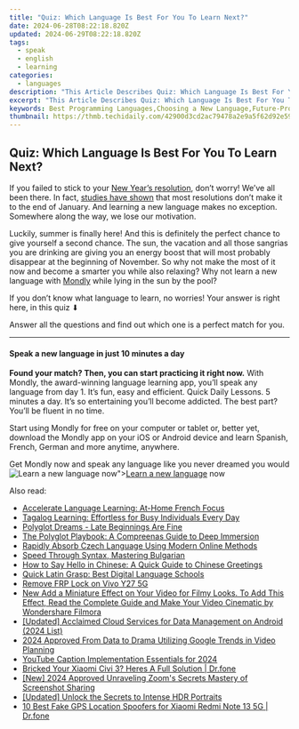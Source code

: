 ```yaml
---
title: "Quiz: Which Language Is Best For You To Learn Next?"
date: 2024-06-28T08:22:18.820Z
updated: 2024-06-29T08:22:18.820Z
tags:
  - speak
  - english
  - learning
categories:
  - languages
description: "This Article Describes Quiz: Which Language Is Best For You To Learn Next?"
excerpt: "This Article Describes Quiz: Which Language Is Best For You To Learn Next?"
keywords: Best Programming Languages,Choosing a New Language,Future-Proof Languages,Language Learning Pathways,Essential Languages for Career Advancement,Beginner's Guide to Language Selection,Language and Technology Trends
thumbnail: https://thmb.techidaily.com/42900d3cd2ac79478a2e9a5f62d92e59b26835c360208046bfffff6e9458bb6e.jpg
---
```


## Quiz: Which Language Is Best For You To Learn Next?

If you failed to stick to your [New Year’s resolution](https://shop.mondly.com/affiliate.php?ACCOUNT=ATISTUDI&AFFILIATE=108875&PATH=https://www.mondly.com?AFFILIATE=108875), don’t worry! We’ve all been there. In fact, [studies have shown](https://well.blogs.nytimes.com/2007/12/31/will-your-resolutions-last-to-february/?%5Fr=0) that most resolutions don’t make it to the end of January. And learning a new language makes no exception. Somewhere along the way, we lose our motivation.

Luckily, summer is finally here! And this is definitely the perfect chance to give yourself a second chance. The sun, the vacation and all those sangrias you are drinking are giving you an energy boost that will most probably disappear at the beginning of November. So why not make the most of it now and become a smarter you while also relaxing? Why not learn a new language with [Mondly](https://app.adjust.io/5ixfg4k?campaign=blog-post-id-2985&fallback=https%3A%2F%2Fapp.mondly.com?avangate%5Fsrc=blog-post-id-2985&redirect%5Fandroid=https%3A%2F%2Fplay.google.com%2Fstore%2Fapps%2Fdetails%3Fid%3Dcom.atistudios.mondly.languages&redirect%5Fios=https%3A%2F%2Fitunes.apple.com%2Fapp%2Fid987873536&redirect%5Fmacos=https%3A%2F%2Fapp.mondly.com?avangate%5Fsrc=blog-post-id-2985) while lying in the sun by the pool?

If you don’t know what language to learn, no worries! Your answer is right here, in this quiz ⬇

Answer all the questions and find out which one is a perfect match for you.

---

#### Speak a new language in just 10 minutes a day

**Found your match? Then, you can start practicing it right now.** With Mondly, the award-winning language learning app, you’ll speak any language from day 1\. It’s fun, easy and efficient. Quick Daily Lessons. 5 minutes a day. It’s so entertaining you’ll become addicted. The best part? You’ll be fluent in no time.

Start using Mondly for free on your computer or tablet or, better yet, download the Mondly app on your iOS or Android device and learn Spanish, French, German and more anytime, anywhere.

Get Mondly now and speak any language like you never dreamed you would ![Learn a new language](https://adjt.mondly.com/5ixfg4k?campaign=blog-post-id-2985&fallback=https%3A%2F%2Fapp.mondly.com%3Futm%5Fmedium%3Dblog%5Fblog-post-id-2985%26utm%5Fsource%3Dblog-post-id-2985&redirect%5Fmacos=https%3A%2F%2Fapp.mondly.com%3Futm%5Fmedium%3Dblog%5Fblog-post-id-2985%26utm%5Fsource%3Dblog-post-id-2985&redirect%5Fandroid=https%3A%2F%2Fplay.google.com%2Fstore%2Fapps%2Fdetails%3Fid%3Dcom.atistudios.mondly.languages%3Futm%5Fmedium%3Dblog%5Fblog-post-id-2985%26utm%5Fsource%3Dblog-post-id-2985&redirect%5Fios=https%3A%2F%2Fapps.apple.com%2Fapp%2Fapple-store%2Fid987873536%3Fpt%3D78954800%26ct%3Dblog-post-id-2985%26mt%3D8 "<a class=") now">[Learn a new language](https://shop.mondly.com/affiliate.php?ACCOUNT=ATISTUDI&AFFILIATE=108875&PATH=https://www.mondly.com?AFFILIATE=108875) now

<ins class="adsbygoogle"
     style="display:block"
     data-ad-format="autorelaxed"
     data-ad-client="ca-pub-7571918770474297"
     data-ad-slot="1223367746"></ins>



<ins class="adsbygoogle"
     style="display:block"
     data-ad-client="ca-pub-7571918770474297"
     data-ad-slot="8358498916"
     data-ad-format="auto"
     data-full-width-responsive="true"></ins>

<span class="atpl-alsoreadstyle">Also read:</span>
<div><ul>
<li><a href="https://mondly-stories.techidaily.com/accelerate-language-learning-at-home-french-focus/"><u>Accelerate Language Learning: At-Home French Focus</u></a></li>
<li><a href="https://mondly-stories.techidaily.com/tagalog-learning-effortless-for-busy-individuals-every-day/"><u>Tagalog Learning: Effortless for Busy Individuals Every Day</u></a></li>
<li><a href="https://mondly-stories.techidaily.com/polyglot-dreams-late-beginnings-are-fine/"><u>Polyglot Dreams - Late Beginnings Are Fine</u></a></li>
<li><a href="https://mondly-stories.techidaily.com/the-polyglot-playbook-a-compreenas-guide-to-deep-immersion/"><u>The Polyglot Playbook: A Compreenas Guide to Deep Immersion</u></a></li>
<li><a href="https://mondly-stories.techidaily.com/rapidly-absorb-czech-language-using-modern-online-methods/"><u>Rapidly Absorb Czech Language Using Modern Online Methods</u></a></li>
<li><a href="https://mondly-stories.techidaily.com/speed-through-syntax-mastering-bulgarian/"><u>Speed Through Syntax, Mastering Bulgarian</u></a></li>
<li><a href="https://mondly-stories.techidaily.com/how-to-say-hello-in-chinese-a-quick-guide-to-chinese-greetings/"><u>How to Say Hello in Chinese: A Quick Guide to Chinese Greetings</u></a></li>
<li><a href="https://mondly-stories.techidaily.com/quick-latin-grasp-best-digital-language-schools/"><u>Quick Latin Grasp: Best Digital Language Schools</u></a></li>
<li><a href="https://review-topics.techidaily.com/remove-frp-lock-on-vivo-y27-5g-by-drfone-android-unlock-remove-google-frp/"><u>Remove FRP Lock on Vivo Y27 5G</u></a></li>
<li><a href="https://ai-editing-video.techidaily.com/new-add-a-miniature-effect-on-your-video-for-filmy-looks-to-add-this-effect-read-the-complete-guide-and-make-your-video-cinematic-by-wondershare-filmora/"><u>New Add a Miniature Effect on Your Video for Filmy Looks. To Add This Effect, Read the Complete Guide and Make Your Video Cinematic by Wondershare Filmora</u></a></li>
<li><a href="https://extra-lessons.techidaily.com/updated-acclaimed-cloud-services-for-data-management-on-android-2024-list/"><u>[Updated] Acclaimed Cloud Services for Data Management on Android (2024 List)</u></a></li>
<li><a href="https://youtube-blog.techidaily.com/approved-from-data-to-drama-utilizing-google-trends-in-video-planning/"><u>2024 Approved  From Data to Drama  Utilizing Google Trends in Video Planning</u></a></li>
<li><a href="https://facebook-video-share.techidaily.com/youtube-caption-implementation-essentials-for-2024/"><u>YouTube Caption Implementation Essentials for 2024</u></a></li>
<li><a href="https://howto.techidaily.com/bricked-your-xiaomi-civi-3-heres-a-full-solution-drfone-by-drfone-fix-android-problems-fix-android-problems/"><u>Bricked Your Xiaomi Civi 3? Heres A Full Solution | Dr.fone</u></a></li>
<li><a href="https://remote-screen-capture.techidaily.com/new-2024-approved-unraveling-zooms-secrets-mastery-of-screenshot-sharing/"><u>[New] 2024 Approved  Unraveling Zoom's Secrets  Mastery of Screenshot Sharing</u></a></li>
<li><a href="https://some-guidance.techidaily.com/updated-unlock-the-secrets-to-intense-hdr-portraits/"><u>[Updated] Unlock the Secrets to Intense HDR Portraits</u></a></li>
<li><a href="https://location-fake.techidaily.com/10-best-fake-gps-location-spoofers-for-xiaomi-redmi-note-13-5g-drfone-by-drfone-virtual-android/"><u>10 Best Fake GPS Location Spoofers for Xiaomi Redmi Note 13 5G | Dr.fone</u></a></li>
</ul></div>
